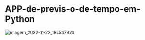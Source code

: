 # APP-de-previs-o-de-tempo-em-Python
![imagem_2022-11-22_183547924](https://user-images.githubusercontent.com/107078663/203425973-0ca07175-44a2-44d2-b91b-8a4148e33122.png)
